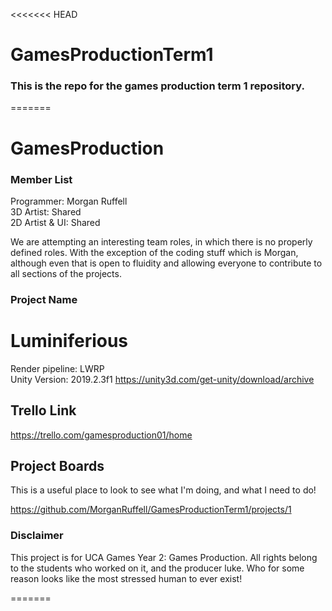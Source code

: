 <<<<<<< HEAD

# GamesProductionTerm1

### This is the repo for the games production term 1 repository.
=======
# GamesProduction


### Member List

Programmer:  Morgan Ruffell  
3D Artist:  Shared  
2D Artist & UI:  Shared  

We are attempting an interesting team roles, in which there is no properly defined roles. With the exception of the coding stuff which is Morgan, although even that is open to fluidity and allowing everyone to contribute to all sections of the projects.

### Project Name  
# Luminiferious

Render pipeline: LWRP  
Unity Version: 2019.2.3f1
https://unity3d.com/get-unity/download/archive

## Trello Link
https://trello.com/gamesproduction01/home

## Project Boards
This is a useful place to look to see what I'm doing, and what I need to do!

https://github.com/MorganRuffell/GamesProductionTerm1/projects/1


### Disclaimer  

This project is for UCA Games Year 2: Games Production.
All rights belong to the students who worked on it, and the producer luke. Who for some reason looks like the most stressed human to ever exist!

=======
